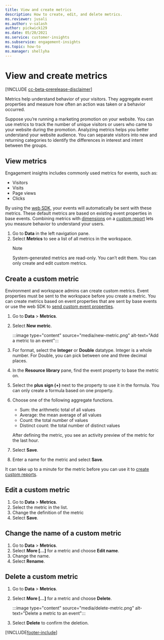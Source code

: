 ```yaml
---
title: View and create metrics
description: How to create, edit, and delete metrics.
ms.reviewer: jusali
ms.author: v-salash
author: pickwick129
ms.date: 05/20/2021
ms.service: customer-insights
ms.subservice: engagement-insights 
ms.topic: how-to
ms.manager: shellyha 
---
```


# View and create metrics

[!INCLUDE [cc-beta-prerelease-disclaimer](includes/cc-beta-prerelease-disclaimer.md)]

Metrics help understand behavior of your visitors. They aggregate event properties and measure how often an action was taken or a behavior occurred.  

Suppose you’re running a marketing promotion on your website. You can use metrics to track the number of unique visitors or users who came to your website during the promotion. Analyzing metrics helps you better understand your website audience. You can separate visitors into new and returning categories to identify the differences in interest and intent between the groups.

## View metrics

Engagement insights includes commonly used metrics for events, such as: 

- Visitors
- Visits
- Page views
- Clicks

By using the [web SDK](advanced-SDK-implementation.md), your events will automatically be sent with these metrics. These default metrics are based on existing event properties in base events. Combining metrics with [dimensions](dimensions.md) on a [custom report](custom-reports.md) lets you measure behavior to understand your users. 

1. Go to **Data** in the left navigation pane. 
1. Select **Metrics** to see a list of all metrics in the workspace. 
   > [!NOTE]
   > System-generated metrics are read-only. You can’t edit them. You can only create and edit custom metrics.

## Create a custom metric

Environment and workspace admins can create custom metrics. Event properties must be sent to the workspace before you create a metric. You can create metrics based on event properties that are sent by base events or use the web SDK to [send custom event properties](advanced-SDK-implementation.md).

1. Go to **Data** > **Metrics**.
1. Select **New metric**.

   :::image type="content" source="media/new-metric.png" alt-text="Add a metric to an event":::

1. For format, select the **Integer** or **Double** datatype. Integer is a whole number. For Double, you can pick between one and three decimal places.
1. In the **Resource library** pane, find the event property to base the metric on.
1. Select the **plus sign (+)** next to the property to use it in the formula. You can only create a formula based on one property. 
1. Choose one of the following aggregate functions. 

   - Sum: the arithmetic total of all values 
   - Average: the mean average of all values
   - Count: the total number of values
   - Distinct count: the total number of distinct values

   After defining the metric, you see an activity preview of the metric for the last hour.

1. Select **Save**. 
1. Enter a name for the metric and select **Save**.

It can take up to a minute for the metric before you can use it to [create custom reports](../audience-insights/segments.md).

## Edit a custom metric

1. Go to **Data** > **Metrics**.
1. Select the metric in the list.
1. Change the definition of the metric
1. Select **Save**.

## Change the name of a custom metric

1. Go to **Data** > **Metrics**.
1. Select **More [...]** for a metric and choose **Edit name**.
1. Change the name. 
1. Select **Rename**.

## Delete a custom metric

1. Go to **Data** > **Metrics**.
1. Select **More [...]** for a metric and choose **Delete**.

   :::image type="content" source="media/delete-metric.png" alt-text="Delete a metric to an event":::

1. Select **Delete** to confirm the deletion.

[!INCLUDE[footer-include](../includes/footer-banner.md)]